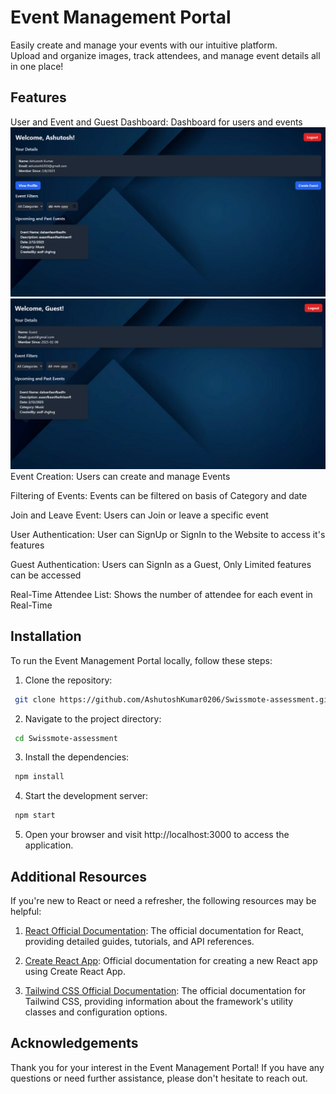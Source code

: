 
# Event Management Portal
Easily create and manage your events with our intuitive platform.<br/> 
Upload and organize images, track attendees, and manage event details all in one place!

## Features
User and Event and Guest Dashboard: Dashboard for users and events
<br/>
<img src="./client/src/partials/UserDashboard.png">
<img src="./client/src/partials/GuestDashboard.png">
<br/>
Event Creation: Users can create and manage Events

Filtering of Events: Events can be filtered on basis of Category and date

Join and Leave Event: Users can Join or leave a specific event

User Authentication: User can SignUp or SignIn to the Website to access it's features

Guest Authentication: Users can SignIn as a Guest, Only Limited features can be accessed

Real-Time Attendee List: Shows the number of attendee for each event in Real-Time

## Installation

To run the Event Management Portal locally, follow these steps:

1. Clone the repository:
```bash
 git clone https://github.com/AshutoshKumar0206/Swissmote-assessment.git
```
2. Navigate to the project directory:
```bash
 cd Swissmote-assessment
```
3. Install the dependencies:
```bash
 npm install
```
4. Start the development server:
```bash
 npm start
```
5. Open your browser and visit http://localhost:3000 to access the application.

## Additional Resources

If you're new to React or need a refresher, the following resources may be helpful:

1. [React Official Documentation](https://react.dev/blog/2023/03/16/introducing-react-dev): The official documentation for React, providing detailed guides, tutorials, and API references.

2. [Create React App](https://create-react-app.dev/docs/getting-started/): Official documentation for creating a new React app using Create React App.

3. [Tailwind CSS Official Documentation](https://tailwindcss.com/docs/installation): The official documentation for Tailwind CSS, providing information about the framework's utility classes and configuration options.

## Acknowledgements

Thank you for your interest in the Event Management Portal! If you have any questions or need further assistance, please don't hesitate to reach out.
 
